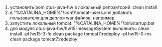 1) установить pom otus-java-hw в локальный репозиторий: 
    clean install
2) в "%CATALINA_HOME%"\conf\tomcat-users.xml добавить пользователя для деплоя war файлов, например:
    <role rolename="manager-gui"/>
    <role rolename="manager-script"/>
    <user username="user-with-deploy-roles" password="1111" roles="manager-gui, manager-script"/>
3) запустить локальный tomcat:
    "%CATALINA_HOME%"\bin\startup.bat
4) для модуля otus-java-hw/hw15-messageSystem выполнить:
    clean install -pl hw15-3-fe clean package tomcat7:redeploy -pl hw15-0-ms clean package tomcat7:redeploy